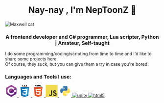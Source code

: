 <h1 align="center"> Nay-nay , I'm NepToonZ 🐒 </h1>
<img src="https://i.pinimg.com/236x/f4/2a/ac/f42aacb427b51b0a85b5e5efe2bbd748.jpg" alt="Maxwell cat" width="1000" height="250" align="center">
<h3 align="center">A frontend developer and C# programmer, Lua scripter, Python | Amateur, Self-taught</h3>

<p> I do some programming/coding/scripting from time to time and I'd like to share some projects here. <br>
  Of course, they suck, but you can give them a try in case you're bored.  </p>

<h3 align="left">Languages and Tools I use:</h3>
<p align="left"> <a href="https://www.w3schools.com/cs/" target="_blank" rel="noreferrer"> <img src="https://raw.githubusercontent.com/devicons/devicon/master/icons/csharp/csharp-original.svg" alt="csharp" width="40" height="40"/> </a> <a href="https://www.w3schools.com/css/" target="_blank" rel="noreferrer"> <img src="https://raw.githubusercontent.com/devicons/devicon/master/icons/css3/css3-original-wordmark.svg" alt="css3" width="40" height="40"/> </a> <a href="https://www.w3.org/html/" target="_blank" rel="noreferrer"> <img src="https://raw.githubusercontent.com/devicons/devicon/master/icons/html5/html5-original-wordmark.svg" alt="html5" width="40" height="40"/> </a> <a href="https://developer.mozilla.org/en-US/docs/Web/JavaScript" target="_blank" rel="noreferrer"> <img src="https://raw.githubusercontent.com/devicons/devicon/master/icons/javascript/javascript-original.svg" alt="javascript" width="40" height="40"/> </a> <a href="https://www.python.org" target="_blank" rel="noreferrer"> <img src="https://raw.githubusercontent.com/devicons/devicon/master/icons/python/python-original.svg" alt="python" width="40" height="40"/> </a> <a href="https://unity.com/" target="_blank" rel="noreferrer"> <img src="https://www.vectorlogo.zone/logos/unity3d/unity3d-icon.svg" alt="unity" width="40" height="40"/> </a> 
<a href="https://www.blender.org/" target="_blank" rel="noreferrer"> <img src="https://download.blender.org/branding/community/blender_community_badge_white.svg" alt="html5" width="40" height="40"/> </a>
</p>
